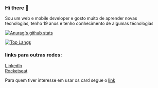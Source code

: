 ### Hi there 👋

Sou um web e mobile developer e gosto muito de aprender novas tecnologias, tenho 19 anos e tenho conhecimento de algumas técnologias

[![Anurag's github stats](https://github-readme-stats.vercel.app/api?username=Alex-Ferreira-Santos&show_icons=true&theme=algolia&count_private=true)](https://github.com/anuraghazra/github-readme-stats)

[![Top Langs](https://github-readme-stats.vercel.app/api/top-langs/?username=Alex-Ferreira-Santos&layout=compact&theme=algolia)](https://github.com/anuraghazra/github-readme-stats)

### links para outras redes:

[LinkedIn](https://www.linkedin.com/in/alex-ferreira-santos-/) <br>
[Rocketseat](https://app.rocketseat.com.br/me/alex-02719)<br>

Para quem tiver interesse em usar os card segue o [link](https://github.com/anuraghazra/github-readme-stats)
